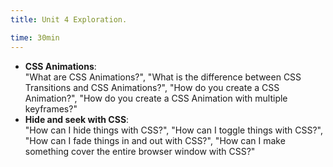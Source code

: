 ```yaml
---
title: Unit 4 Exploration.

time: 30min
---
```


- **CSS Animations**:  
"What are CSS Animations?", "What is the difference  between CSS Transitions and CSS Animations?", "How do you create a CSS Animation?", "How do you create a CSS Animation with multiple keyframes?"
- **Hide and seek with CSS**:  
"How can I hide things with CSS?", "How can I toggle things with CSS?", "How can I fade things in and out with CSS?", "How can I make something cover the entire browser window with CSS?"